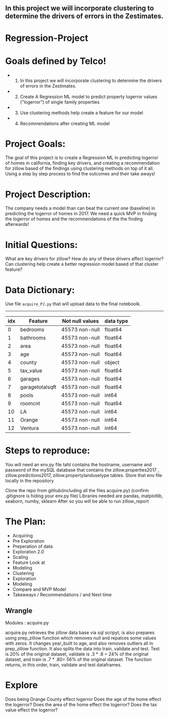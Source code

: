 

## In this project we will incorporate clustering to determine the drivers of errors in the Zestimates.

# Regression-Project


# Goals defined by Telco!
- 1. In this project we will incorporate clustering to determine the drivers of errors in the Zestimates.

- 2. Create A Regression ML model to predict property logerror values ("logerror") of single family properties

- 3. Use clustering methods help create a feature for our model

- 4. Recommendations after creating ML model
# Project Goals:
The goal of this project is to create a Regression ML in predicting logerror of homes in california, finding key drivers, and creating a recommendation for zillow based of the findings using clustering methods on top of it all. Using a step by step process to find the outcomes and their take aways!

# Project Description:
The company needs a model than can beat the current one (baseline) in predicting the logerror of homes in 2017. We need a quick MVP in finding the logerror of homes and the recommendations of the the finding afterwards!

# Initial Questions:
What are key drivers for zillow?
How do any of these drivers affect logerror?
Can clustering help create a better regression model based of that cluster feature?

# Data Dictionary:

Use file `acquire_PJ.py` that will upload data to the final noteboolk.

--------------

idx  |Feature                           |Not null values |data type|
| --- | ---------------------------------|----------------|--------|  
| 0   |bedrooms                       | 45573 non-null  | float64  |
| 1   |bathrooms          | 45573 non-null  | float64  |
| 2   |area                  | 45573 non-null  | float64  |
| 3   |age                    | 45573 non-null  | float64  |
| 4   |county                            | 45573 non-null  | object  |
| 5   |tax_value                         | 45573 non-null | float64|
| 6   |garages                            | 45573 non-null  | float64  |
| 7   |garagetotalsqft                            | 45573 non-null  | float64  |
| 8   |pools                            | 45573 non-null  | int64  |
| 9   |roomcnt                            | 45573 non-null  | float64  |
| 10   |LA                            | 45573 non-null  | int64  |
| 11  |Orange                            | 45573 non-null  | int64  |
| 12  |Ventura                           | 45573 non-null  | int64  |

# Steps to reproduce:
You will need an env.py file taht contains the hostname, username and password of the mySQL database that contains the zillow.properties2017 , zillow.predictions2017, zillow.propertylandusetype tables. Store that env file locally in the repository

Clone the repo from github(including all the files acquire.py) (confirm .gitignore is hiding your env.py file) Libraries needed are pandas, matplotlib, seaborn, numby, sklearn After so you will be able to run zillow_report
# The Plan:
- Acquiring
- Pre Exploration
- Preperation of data
- Exploration 2.0
- Scaling
- Feature Look at
- Modeling
- Clustering
- Exploration
- Modeling
- Compare and MVP Model
- Takeaways / Recommendations / and Next time

## Wrangle
Modules : acquire.py

acquire.py retrieves the zillow data base via sql scripyt, is also prepares using prep_zillow function which removes null and repalces some values with zeros.
It changes year_built to age, and also removes outliers all in prep_zillow function. It also splits the data into train, validate and test. Test is 20% of the original dataset, validate is .3 * .8 = 24% of the original dataset, and train is .7 * .80= 56% of the original dataset. The function returns, in this order, train, validate and test dataframes.

# Explore
Does being Orange County effect logerror
Does the age of the home effect the logerror?
Does the area of the home effect the logerror?
Does the tax value effect the logerror?